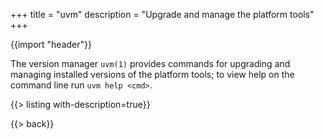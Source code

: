 +++
title = "uvm"
description = "Upgrade and manage the platform tools"
+++

{{import "header"}}

The version manager `uvm(1)` provides commands for upgrading and managing installed versions of the platform tools; to view help on the command line run `uvm help <cmd>`.

{{> listing with-description=true}}

{{> back}}
